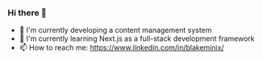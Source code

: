 ### Hi there 👋
- 🔭 I'm currently developing a content management system
- 🌱 I'm currently learning Next.js as a full-stack development framework
- 📫 How to reach me: https://www.linkedin.com/in/blakeminix/


<!--
**blakeminix/blakeminix** is a ✨ _special_ ✨ repository because its `README.md` (this file) appears on your GitHub profile.

Here are some ideas to get you started:

- 🔭 I’m currently working on ...
- 🌱 I’m currently learning ...
- 👯 I’m looking to collaborate on ...
- 🤔 I’m looking for help with ...
- 💬 Ask me about ...
- 📫 How to reach me: ...
- 😄 Pronouns: ...
- ⚡ Fun fact: ...
-->
